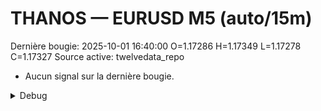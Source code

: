 # THANOS — EURUSD M5 (auto/15m)
Dernière bougie: 2025-10-01 16:40:00  O=1.17286  H=1.17349  L=1.17278  C=1.17327
Source active: twelvedata_repo

- Aucun signal sur la dernière bougie.

<details><summary>Debug</summary>

- TD_API_KEY manquant.

</details>